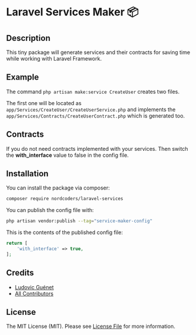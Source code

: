 # Laravel Services Maker 📦

## Description

This tiny package will generate services and their contracts for saving time while working with Laravel Framework.

## Example

The command `php artisan make:service CreateUser` creates two files.

The first one will be located as `app/Services/CreateUser/CreateUserService.php`
and implements the `app/Services/Contracts/CreateUserContract.php` which is generated too.

## Contracts

If you do not need contracts implemented with your services. Then switch the **with_interface** value to false in the config file.

## Installation

You can install the package via composer:

```bash
composer require nordcoders/laravel-services
```

You can publish the config file with:

```bash
php artisan vendor:publish --tag="service-maker-config"
```

This is the contents of the published config file:

```php
return [
    'with_interface' => true,
];
```

## Credits

- [Ludovic Guénet](https://github.com/ludoguenet)
- [All Contributors](../../contributors)

## License

The MIT License (MIT). Please see [License File](LICENSE.md) for more information.
